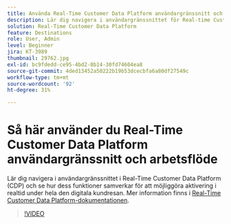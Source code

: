 ```yaml
---
title: Använda Real-Time Customer Data Platform användargränssnitt och arbetsflöde
description: Lär dig navigera i användargränssnittet för Real-time Customer Data Platform (CDP) och se hur dess funktioner samverkar för att möjliggöra aktivering i realtid under hela den digitala kundresan.
solution: Real-Time Customer Data Platform
feature: Destinations
role: User, Admin
level: Beginner
jira: KT-3989
thumbnail: 29762.jpg
exl-id: bc9fdedd-ce95-4bd2-8b14-30fd74604ea8
source-git-commit: 4ded13452a50222b19b53dcecbfa6a80df27549c
workflow-type: tm+mt
source-wordcount: '92'
ht-degree: 31%

---
```


# Så här använder du Real-Time Customer Data Platform användargränssnitt och arbetsflöde

Lär dig navigera i användargränssnittet i Real-Time Customer Data Platform (CDP) och se hur dess funktioner samverkar för att möjliggöra aktivering i realtid under hela den digitala kundresan. Mer information finns i [Real-Time Customer Data Platform-dokumentationen](https://experienceleague.adobe.com/docs/experience-platform/rtcdp/overview.html?lang=sv).

>[!VIDEO](https://video.tv.adobe.com/v/3428469?learn=on&enablevpops&captions=swe)
